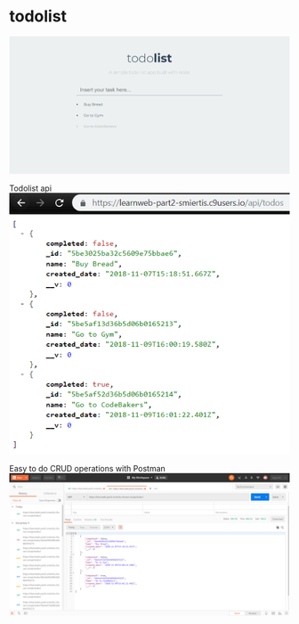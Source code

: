 # todolist
![TodoList](https://github.com/Ganitauskas/todolist/blob/master/pictures/todolist.PNG)

Todolist api
![todo/api/todos](https://github.com/Ganitauskas/todolist/blob/master/pictures/api.PNG)

Easy to do CRUD operations with Postman
![Postman](https://github.com/Ganitauskas/todolist/blob/master/pictures/usingPostman.PNG)
